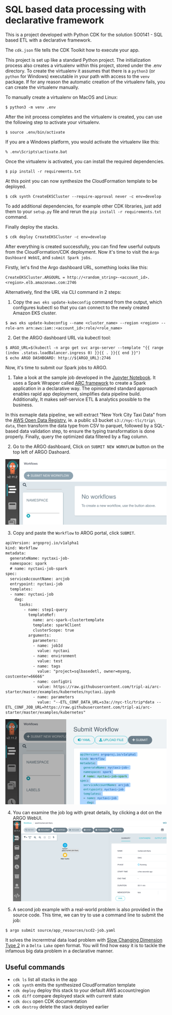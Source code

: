 # SQL based data processing with declarative framework
This is a project developed with Python CDK for the solution SO0141 - SQL based ETL with a declarative framework.

The `cdk.json` file tells the CDK Toolkit how to execute your app.

This project is set up like a standard Python project.  The initialization
process also creates a virtualenv within this project, stored under the .env
directory.  To create the virtualenv it assumes that there is a `python3`
(or `python` for Windows) executable in your path with access to the `venv`
package. If for any reason the automatic creation of the virtualenv fails,
you can create the virtualenv manually.

To manually create a virtualenv on MacOS and Linux:

```
$ python3 -m venv .env
```

After the init process completes and the virtualenv is created, you can use the following
step to activate your virtualenv.

```
$ source .env/bin/activate
```

If you are a Windows platform, you would activate the virtualenv like this:

```
% .env\Scripts\activate.bat
```

Once the virtualenv is activated, you can install the required dependencies.

```
$ pip install -r requirements.txt
```

At this point you can now synthesize the CloudFormation template to be deployed.

```
$ cdk synth CreateEKSCluster --require-approval never -c env=develop 

```

To add additional dependencies, for example other CDK libraries, just add
them to your `setup.py` file and rerun the `pip install -r requirements.txt`
command.

Finally deploy the stacks.

```
$ cdk deploy CreateEKSCluster -c env=develop

```

After everything is created successfully, you can find few userful outputs from the CloudFormation/CDK deployment. Now it's time to visit the `Argo Dashboard WebUI`, and `submit Spark jobs`. 

Firstly, let's find the Argo dashboard URL, something looks like this:
```
CreateEKSCluster.ARGOURL = http://<random_string>-<account_id>.<region>.elb.amazonaws.com:2746
```

Alternatively, find the URL via CLI command in 2 steps:

1. Copy the `aws eks update-kubeconfig` command from the output, which configures kubectl so that you can connect to the newly created Amazon EKS cluster. 
```
$ aws eks update-kubeconfig --name <cluster_name> --region <region> --role-arn arn:aws:iam::<account_id>:role/<role_name>
```

2. Get the ARGO dashboard URL via kubectl tool:
```
$ ARGO_URL=$(kubectl -n argo get svc argo-server --template "{{ range (index .status.loadBalancer.ingress 0) }}{{ . }}{{ end }}")
$ echo ARGO DASHBOARD: http://${ARGO_URL}:2746
```

Now, it's time to submit our Spark jobs to ARGO. 

1. Take a look at the sample job developed in the [Jupyter Notebook](https://github.com/tripl-ai/arc-starter/tree/master/examples/kubernetes/nyctaxi.ipynb).  It uses a Spark Wrapper called [ARC framework](https://arc.tripl.ai/) to create a Spark application in a declarative way. The opinionated standard approach enables rapid app deployment, simplifies data pipeline build. Additionally, It makes self-service ETL & analytics possible to the business.

In this exmaple data pipeline, we will extract "New York City Taxi Data" from the [AWS Open Data Registry](https://registry.opendata.aws/), ie. a public s3 bucket `s3://nyc-tlc/trip\ data`, then transform the data type from CSV to parquet, followed by a SQL-based data validation step, to ensure the typing transformation is done properly. Finally, query the optimized data filtered by a flag column.

2. Go to the ARGO dashboard, Click on `SUBMIT NEW WORKFLOW` button on the top left of ARGO Dashoard.

![](/images/1-argoui.png)

3. Copy and paste the `Workflow` to AROG portal, click `SUBMIT`.

```
apiVersion: argoproj.io/v1alpha1
kind: Workflow
metadata:
  generateName: nyctaxi-job-
  namespace: spark
  # name: nyctaxi-job-spark
spec:
  serviceAccountName: arcjob
  entrypoint: nyctaxi-job
  templates:
  - name: nyctaxi-job
    dag:
      tasks:
        - name: step1-query
          templateRef:
            name: arc-spark-clustertemplate
            template: sparkClient
            clusterScope: true   
          arguments:
            parameters:
            - name: jobId
              value: nyctaxi 
            - name: environment
              value: test   
            - name: tags
              value: "project=sqlbasedetl, owner=myang, costcenter=66666"  
            - name: configUri
              value: https://raw.githubusercontent.com/tripl-ai/arc-starter/master/examples/kubernetes/nyctaxi.ipynb
            - name: parameters
              value: "--ETL_CONF_DATA_URL=s3a://nyc-tlc/trip*data --ETL_CONF_JOB_URL=https://raw.githubusercontent.com/tripl-ai/arc-starter/master/examples/kubernetes"

```

![](/images/2-argo-submit.png)

4. You can examine the job log with great details, by clicking a dot on the ARGO WebUI.
![](/images/3-argo-log.png)

5. A second job example with a real-world problem is also provided in the source code. This time, we can try to use a command line to submit the job:
```
$ argo submit source/app_resources/scd2-job.yaml
```


It solves the incrermtnal data load problem with [Slow Changing Dimension Type 2](https://www.datawarehouse4u.info/SCD-Slowly-Changing-Dimensions.html) in a `Delta Lake` open format. You will find how easy it is to tackle the infamous big data problem in a declarative manner.



## Useful commands

 * `cdk ls`          list all stacks in the app
 * `cdk synth`       emits the synthesized CloudFormation template
 * `cdk deploy`      deploy this stack to your default AWS account/region
 * `cdk diff`        compare deployed stack with current state
 * `cdk docs`        open CDK documentation
 * `cdk destroy`     delete the stack deployed earlier

